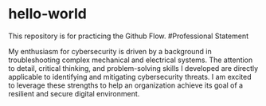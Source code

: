 # hello-world
This repository is for practicing the Github Flow.
#Professional Statement

My enthusiasm for cybersecurity is driven by a background in troubleshooting complex mechanical and electrical systems. The attention to detail, critical thinking, and problem-solving skills I developed are directly applicable to identifying and mitigating cybersecurity threats. I am excited to leverage these strengths to help an organization achieve its goal of a resilient and secure digital environment.
